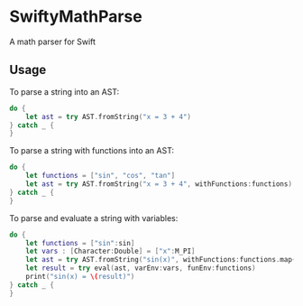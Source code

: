 # SwiftyMathParse
A math parser for Swift

## Usage
To parse a string into an AST:
```swift
do {
    let ast = try AST.fromString("x = 3 + 4")
} catch _ {
}
```

To parse a string with functions into an AST:
```swift
do {
    let functions = ["sin", "cos", "tan"]
    let ast = try AST.fromString("x = 3 + 4", withFunctions:functions)
} catch _ {
}
```

To parse and evaluate a string with variables:
```swift
do {
    let functions = ["sin":sin]
    let vars : [Character:Double] = ["x":M_PI]
    let ast = try AST.fromString("sin(x)", withFunctions:functions.map{$0.0})
    let result = try eval(ast, varEnv:vars, funEnv:functions)
    print("sin(x) = \(result)")
} catch _ {
}
```
